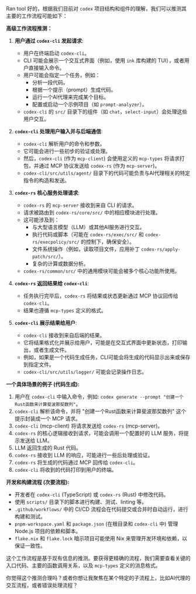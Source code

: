 Ran tool
好的，根据我们目前对 `codex` 项目结构和组件的理解，我们可以推测其主要的工作流程可能如下：

**高级工作流程推测：**

1.  **用户通过 `codex-cli` 发起请求**:

    - 用户在终端启动 `codex-cli`。
    - CLI 可能会展示一个交互式界面（例如，使用 `ink` 库构建的 TUI），或者用户直接输入命令。
    - 用户可能会指定一个任务，例如：
      - 分析一段代码。
      - 根据一个提示（prompt）生成代码。
      - 运行一个AI代理来完成某个目标。
      - 配置或启动一个示例项目（如 `prompt-analyzer`）。
    - `codex-cli` 的 `src/` 目录下的组件（如 `chat`，`select-input`）会处理这些用户交互。

2.  **`codex-cli` 处理用户输入并与后端通信**:

    - `codex-cli` 解析用户的命令和参数。
    - 它可能会进行一些初步的验证或处理。
    - 然后，`codex-cli` (作为 `mcp-client`) 会使用定义的 `mcp-types` 将请求打包，并通过 MCP 协议发送给 `codex-rs` (作为 `mcp-server`)。
    - `codex-cli/src/utils/agent/` 目录下的代码可能负责与AI代理相关的特定指令的构造和发送。

3.  **`codex-rs` 核心服务处理请求**:

    - `codex-rs` 的 `mcp-server` 接收到来自 CLI 的请求。
    - 请求被路由到 `codex-rs/core/src/` 中的相应模块进行处理。
    - 这可能涉及到：
      - 与大型语言模型（LLM）或其他AI服务进行交互。
      - 执行代码或脚本（可能在 `codex-rs/exec/src/` 和 `codex-rs/execpolicy/src/` 的控制下，确保安全）。
      - 文件系统操作（例如，读取项目文件，应用补丁 `codex-rs/apply-patch/src/`）。
      - 复杂的计算或数据分析。
    - `codex-rs/common/src/` 中的通用模块可能会被多个核心功能所使用。

4.  **`codex-rs` 返回结果给 `codex-cli`**:

    - 任务执行完毕后，`codex-rs` 将结果或状态更新通过 MCP 协议回传给 `codex-cli`。
    - 结果也遵循 `mcp-types` 定义的格式。

5.  **`codex-cli` 展示结果给用户**:
    - `codex-cli` 接收到来自后端的结果。
    - 它将结果格式化并展示给用户，可能是在交互式界面中更新状态，打印输出，或者生成文件。
    - 例如，如果是一个代码生成任务，CLI可能会将生成的代码显示出来或保存到指定文件。
    - `codex-cli/src/utils/logger/` 可能会记录操作日志。

**一个具体场景的例子 (代码生成):**

1.  用户在 `codex-cli` 中输入命令，例如: `codex generate --prompt "创建一个Rust函数来计算斐波那契数列"`。
2.  `codex-cli` 解析该命令，并将 "创建一个Rust函数来计算斐波那契数列" 这个提示封装成一个 MCP 请求。
3.  `codex-cli` (mcp-client) 将请求发送给 `codex-rs` (mcp-server)。
4.  `codex-rs` 的核心逻辑接收到请求，可能会调用一个配置好的 LLM 服务，将提示发送给 LLM。
5.  LLM 返回生成的 Rust 代码。
6.  `codex-rs` 接收到 LLM 的响应，可能进行一些后处理或验证。
7.  `codex-rs` 将生成的代码通过 MCP 回传给 `codex-cli`。
8.  `codex-cli` 将收到的代码打印到用户的终端。

**开发和构建流程 (次要流程):**

- 开发者在 `codex-cli` (TypeScript) 或 `codex-rs` (Rust) 中修改代码。
- 使用 `scripts/` 目录下的脚本进行构建、测试、linting 等。
- `.github/workflows/` 中的 CI/CD 流程会在代码提交或合并时自动运行，进行构建和测试。
- `pnpm-workspace.yaml` 和 `package.json` (在根目录和 `codex-cli` 中) 管理 Node.js 项目的依赖和脚本。
- `flake.nix` 和 `flake.lock` 暗示项目可能使用 Nix 来管理开发环境和依赖，以保证一致性。

这个工作流程是基于现有信息的推测。要获得更精确的流程，我们需要查看关键的入口代码、主要的函数调用关系，以及 `mcp-types` 定义的消息格式。

你觉得这个推测合理吗？或者你想让我聚焦在某个特定的子流程上，比如AI代理的交互流程，或者错误处理流程？

